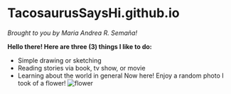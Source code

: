 # TacosaurusSaysHi.github.io
*Brought to you by Maria Andrea R. Semaña!*

**Hello there! Here are three (3) things I like to do:**
- Simple drawing or sketching
- Reading stories via book, tv show, or movie
- Learning about the world in general Now here! Enjoy a random photo I took of a flower! 
![flower](https://drive.google.com/drive/my-drive)
